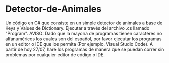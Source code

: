 # Detector-de-Animales
Un código en C# que consiste en un simple detector de animales a base de Keys y Values de Dictionary.
Ejecutar a través del archivo .cs llamado "Program".
AVISO:
Dado que  la mayoría de programas tienen caractéres no alfanuméricos los cuales son del español, por favor ejecutar los programas en un editor o IDE que los permita (Por ejemplo, Visual Studio Code). A partir de hoy 27/07, haré los programas de manera que se puedan correr sin problemas por cualquier editor de código o IDE.
